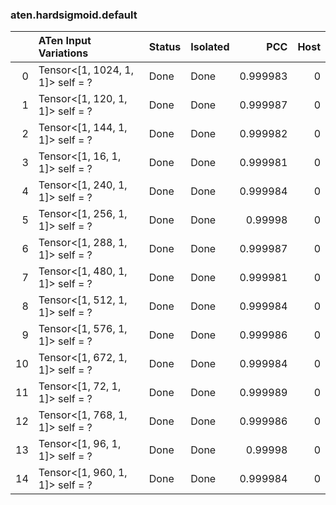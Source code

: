 ### aten.hardsigmoid.default
|    | ATen Input Variations            | Status   | Isolated   |      PCC |   Host |
|---:|:---------------------------------|:---------|:-----------|---------:|-------:|
|  0 | Tensor<[1, 1024, 1, 1]> self = ? | Done     | Done       | 0.999983 |      0 |
|  1 | Tensor<[1, 120, 1, 1]> self = ?  | Done     | Done       | 0.999987 |      0 |
|  2 | Tensor<[1, 144, 1, 1]> self = ?  | Done     | Done       | 0.999982 |      0 |
|  3 | Tensor<[1, 16, 1, 1]> self = ?   | Done     | Done       | 0.999981 |      0 |
|  4 | Tensor<[1, 240, 1, 1]> self = ?  | Done     | Done       | 0.999984 |      0 |
|  5 | Tensor<[1, 256, 1, 1]> self = ?  | Done     | Done       | 0.99998  |      0 |
|  6 | Tensor<[1, 288, 1, 1]> self = ?  | Done     | Done       | 0.999987 |      0 |
|  7 | Tensor<[1, 480, 1, 1]> self = ?  | Done     | Done       | 0.999981 |      0 |
|  8 | Tensor<[1, 512, 1, 1]> self = ?  | Done     | Done       | 0.999984 |      0 |
|  9 | Tensor<[1, 576, 1, 1]> self = ?  | Done     | Done       | 0.999986 |      0 |
| 10 | Tensor<[1, 672, 1, 1]> self = ?  | Done     | Done       | 0.999984 |      0 |
| 11 | Tensor<[1, 72, 1, 1]> self = ?   | Done     | Done       | 0.999989 |      0 |
| 12 | Tensor<[1, 768, 1, 1]> self = ?  | Done     | Done       | 0.999986 |      0 |
| 13 | Tensor<[1, 96, 1, 1]> self = ?   | Done     | Done       | 0.99998  |      0 |
| 14 | Tensor<[1, 960, 1, 1]> self = ?  | Done     | Done       | 0.999984 |      0 |

